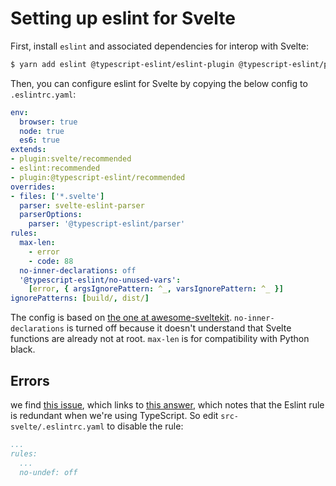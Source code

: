 # Setting up eslint for Svelte

First, install `eslint` and associated dependencies for interop with Svelte:

```bash
$ yarn add eslint @typescript-eslint/eslint-plugin @typescript-eslint/parser svelte-eslint-parser eslint-plugin-svelte --dev
```

Then, you can configure eslint for Svelte by copying the below config to `.eslintrc.yaml`:

```yaml
env:
  browser: true
  node: true
  es6: true
extends:
- plugin:svelte/recommended
- eslint:recommended
- plugin:@typescript-eslint/recommended
overrides:
- files: ['*.svelte']
  parser: svelte-eslint-parser
  parserOptions:
    parser: '@typescript-eslint/parser'
rules:
  max-len:
    - error
    - code: 88
  no-inner-declarations: off
  '@typescript-eslint/no-unused-vars':
    [error, { argsIgnorePattern: ^_, varsIgnorePattern: ^_ }]
ignorePatterns: [build/, dist/]
```

The config is based on [the one at awesome-sveltekit](https://github.com/janosh/awesome-sveltekit/blob/ea85d85d/site/.eslintrc.yml). `no-inner-declarations` is turned off because it doesn't understand that Svelte functions are already not at root. `max-len` is for compatibility with Python black.

## Errors

we find [this issue](https://github.com/sveltejs/kit/issues/5125), which links to [this answer](https://stackoverflow.com/a/74357681), which notes that the Eslint rule is redundant when we're using TypeScript. So edit `src-svelte/.eslintrc.yaml` to disable the rule:

```yaml
...
rules:
  ...
  no-undef: off
```
